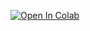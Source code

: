 [![Open In Colab](https://colab.research.google.com/assets/colab-badge.svg)](https://colab.research.google.com/drive/16HkTb7CGf8AfLWmzKy9wxFRhyaWFhna_?usp=sharing)